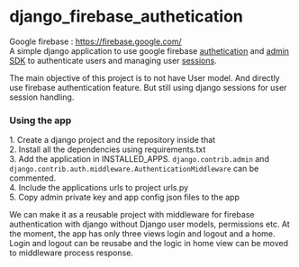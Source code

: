 # django_firebase_authetication
Google firebase : https://firebase.google.com/ <br>
A simple django application to use google firebase <a href="https://firebase.google.com/">authetication</a> and <a href="https://firebase.google.com/docs/auth/admin">admin SDK</a> to authenticate users and managing user <a href="https://docs.djangoproject.com/en/2.2/topics/http/sessions/">sessions</a>.

The main objective of this project is to not have User model. And directly use firebase authentication feature. But still using django sessions for user session handling.

<h3>Using the app</h3>
  1. Create a django project and the repository inside that <br>
  2. Install all the dependencies using requirements.txt <br>
  3. Add the application in INSTALLED_APPS. <code>django.contrib.admin</code> and <code>django.contrib.auth.middleware.AuthenticationMiddleware</code> can be commented.<br>
  4. Include the applications urls to project urls.py <br>
  5. Copy admin private key and app config json files to the app <br>
  
We can make it as a reusable project with middleware for firebase authentication with django without Django user models, permissions etc. At the moment, the app has only three views login and logout and a home. Login and logout can be reusabe and the logic in home view can be moved to middleware process response.
